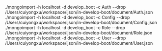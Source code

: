 ./mongoimport -h localhost -d develop_boot -c Auth --drop /Users/cuiyongxu/workspace/ijson/in-develop-boot/document/Auth.json
./mongoimport -h localhost -d develop_boot -c Config --drop /Users/cuiyongxu/workspace/ijson/in-develop-boot/document/Config.json
./mongoimport -h localhost -d develop_boot -c Role --drop /Users/cuiyongxu/workspace/ijson/in-develop-boot/document/Role.json
./mongoimport -h localhost -d develop_boot -c User --drop /Users/cuiyongxu/workspace/ijson/in-develop-boot/document/User.json